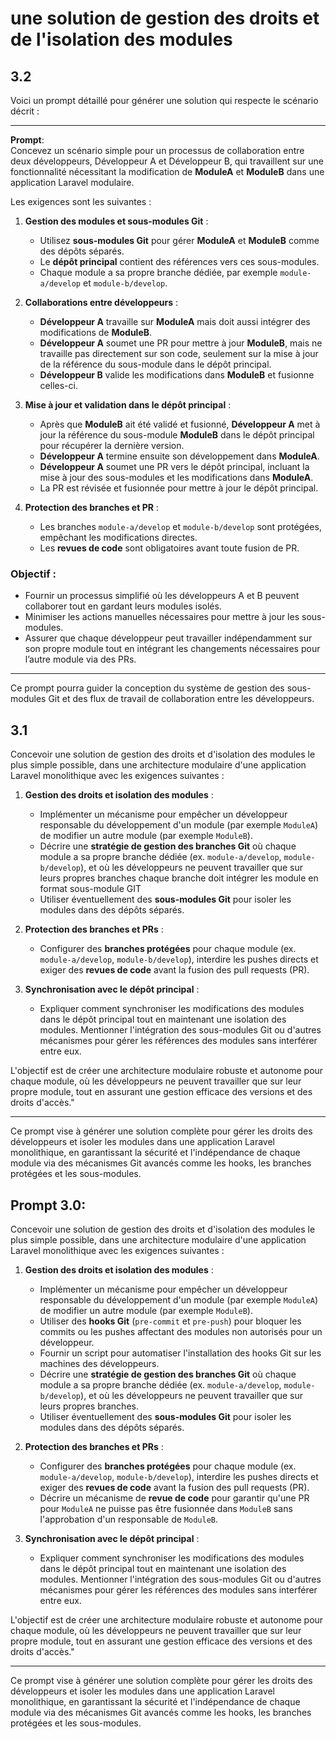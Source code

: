 # une solution de gestion des droits et de l'isolation des modules

## 3.2

Voici un prompt détaillé pour générer une solution qui respecte le scénario décrit :

---

**Prompt**:  
Concevez un scénario simple pour un processus de collaboration entre deux développeurs, Développeur A et Développeur B, qui travaillent sur une fonctionnalité nécessitant la modification de **ModuleA** et **ModuleB** dans une application Laravel modulaire. 

Les exigences sont les suivantes :

1. **Gestion des modules et sous-modules Git** :
   - Utilisez **sous-modules Git** pour gérer **ModuleA** et **ModuleB** comme des dépôts séparés.
   - Le **dépôt principal** contient des références vers ces sous-modules.
   - Chaque module a sa propre branche dédiée, par exemple `module-a/develop` et `module-b/develop`.

2. **Collaborations entre développeurs** :
   - **Développeur A** travaille sur **ModuleA** mais doit aussi intégrer des modifications de **ModuleB**.
   - **Développeur A** soumet une PR pour mettre à jour **ModuleB**, mais ne travaille pas directement sur son code, seulement sur la mise à jour de la référence du sous-module dans le dépôt principal.
   - **Développeur B** valide les modifications dans **ModuleB** et fusionne celles-ci.

3. **Mise à jour et validation dans le dépôt principal** :
   - Après que **ModuleB** ait été validé et fusionné, **Développeur A** met à jour la référence du sous-module **ModuleB** dans le dépôt principal pour récupérer la dernière version.
   - **Développeur A** termine ensuite son développement dans **ModuleA**.
   - **Développeur A** soumet une PR vers le dépôt principal, incluant la mise à jour des sous-modules et les modifications dans **ModuleA**.
   - La PR est révisée et fusionnée pour mettre à jour le dépôt principal.

4. **Protection des branches et PR** :
   - Les branches `module-a/develop` et `module-b/develop` sont protégées, empêchant les modifications directes.
   - Les **revues de code** sont obligatoires avant toute fusion de PR.

### Objectif :
- Fournir un processus simplifié où les développeurs A et B peuvent collaborer tout en gardant leurs modules isolés.
- Minimiser les actions manuelles nécessaires pour mettre à jour les sous-modules.
- Assurer que chaque développeur peut travailler indépendamment sur son propre module tout en intégrant les changements nécessaires pour l’autre module via des PRs.

---

Ce prompt pourra guider la conception du système de gestion des sous-modules Git et des flux de travail de collaboration entre les développeurs.

## 3.1

Concevoir une solution de gestion des droits et d'isolation des modules le plus simple possible, dans une architecture modulaire d'une application Laravel monolithique avec les exigences suivantes :

1. **Gestion des droits et isolation des modules** :
   - Implémenter un mécanisme pour empêcher un développeur responsable du développement d'un module (par exemple `ModuleA`) de modifier un autre module (par exemple `ModuleB`).
   - Décrire une **stratégie de gestion des branches Git** où chaque module a sa propre branche dédiée (ex. `module-a/develop`, `module-b/develop`), et où les développeurs ne peuvent travailler que sur leurs propres branches chaque branche doit intégrer les module en format sous-module GIT 
   - Utiliser éventuellement des **sous-modules Git** pour isoler les modules dans des dépôts séparés.

2. **Protection des branches et PRs** :
   - Configurer des **branches protégées** pour chaque module (ex. `module-a/develop`, `module-b/develop`), interdire les pushes directs et exiger des **revues de code** avant la fusion des pull requests (PR).

3. **Synchronisation avec le dépôt principal** :
   - Expliquer comment synchroniser les modifications des modules dans le dépôt principal tout en maintenant une isolation des modules. Mentionner l'intégration des sous-modules Git ou d'autres mécanismes pour gérer les références des modules sans interférer entre eux.

L'objectif est de créer une architecture modulaire robuste et autonome pour chaque module, où les développeurs ne peuvent travailler que sur leur propre module, tout en assurant une gestion efficace des versions et des droits d'accès."

---

Ce prompt vise à générer une solution complète pour gérer les droits des développeurs et isoler les modules dans une application Laravel monolithique, en garantissant la sécurité et l'indépendance de chaque module via des mécanismes Git avancés comme les hooks, les branches protégées et les sous-modules.


## Prompt 3.0:

Concevoir une solution de gestion des droits et d'isolation des modules le plus simple possible, dans une architecture modulaire d'une application Laravel monolithique avec les exigences suivantes :

1. **Gestion des droits et isolation des modules** :
   - Implémenter un mécanisme pour empêcher un développeur responsable du développement d'un module (par exemple `ModuleA`) de modifier un autre module (par exemple `ModuleB`).
   - Utiliser des **hooks Git** (`pre-commit` et `pre-push`) pour bloquer les commits ou les pushes affectant des modules non autorisés pour un développeur.
   - Fournir un script pour automatiser l'installation des hooks Git sur les machines des développeurs.
   - Décrire une **stratégie de gestion des branches Git** où chaque module a sa propre branche dédiée (ex. `module-a/develop`, `module-b/develop`), et où les développeurs ne peuvent travailler que sur leurs propres branches.
   - Utiliser éventuellement des **sous-modules Git** pour isoler les modules dans des dépôts séparés.

2. **Protection des branches et PRs** :
   - Configurer des **branches protégées** pour chaque module (ex. `module-a/develop`, `module-b/develop`), interdire les pushes directs et exiger des **revues de code** avant la fusion des pull requests (PR).
   - Décrire un mécanisme de **revue de code** pour garantir qu'une PR pour `ModuleA` ne puisse pas être fusionnée dans `ModuleB` sans l'approbation d'un responsable de `ModuleB`.

3. **Synchronisation avec le dépôt principal** :
   - Expliquer comment synchroniser les modifications des modules dans le dépôt principal tout en maintenant une isolation des modules. Mentionner l'intégration des sous-modules Git ou d'autres mécanismes pour gérer les références des modules sans interférer entre eux.

L'objectif est de créer une architecture modulaire robuste et autonome pour chaque module, où les développeurs ne peuvent travailler que sur leur propre module, tout en assurant une gestion efficace des versions et des droits d'accès."

---

Ce prompt vise à générer une solution complète pour gérer les droits des développeurs et isoler les modules dans une application Laravel monolithique, en garantissant la sécurité et l'indépendance de chaque module via des mécanismes Git avancés comme les hooks, les branches protégées et les sous-modules.